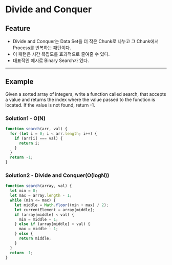 # Divide and Conquer

## Feature

- Divide and Conquer는 Data Set을 더 작은 Chunk로 나누고 그 Chunk에서 Process를 반복하는 패턴이다.
- 이 패턴은 시간 복잡도를 효과적으로 줄여줄 수 있다.
- 대표적인 예시로 Binary Search가 있다.

---

## Example

Given a sorted array of integers, write a function called search, that accepts a value and returns the index where the value passed to the function is located. If the value is not found, return -1.

### Solution1 - O(N)

```js
function search(arr, val) {
  for (let i = 0; i < arr.length; i++) {
    if (arr[i] === val) {
      return i;
    }
  }
  return -1;
}
```

### Solution2 - Divide and Conquer(O(logN))

```js
function search(array, val) {
  let min = 0;
  let max = array.length - 1;
  while (min <= max) {
    let middle = Math.floor((min + max) / 2);
    let currentElement = array[middle];
    if (array[middle] < val) {
      min = middle + 1;
    } else if (array[middle] > val) {
      max = middle - 1;
    } else {
      return middle;
    }
  }
  return -1;
}
```
